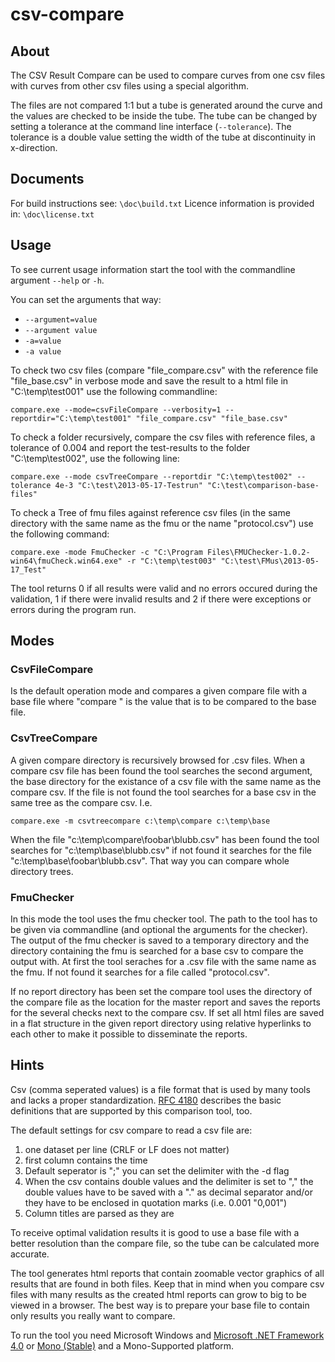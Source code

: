 # csv-compare

## About

The CSV Result Compare can  be used to compare curves from one csv files with curves from other csv files using a special algorithm.

The files are not compared 1:1 but a tube is generated around the curve and the values are checked to be inside the tube. The tube can be changed by setting a tolerance at the command line interface (`--tolerance`). The tolerance
is a double value setting the width of the tube at discontinuity in x-direction.

## Documents

For build instructions see: `\doc\build.txt` Licence information is provided in: `\doc\license.txt`

## Usage

To see current usage information start the tool with the commandline argument `--help` or `-h`.

You can set the arguments that way:
- `--argument=value`
- `--argument value`
- `-a=value`
- `-a value`
 
To check two csv files (compare "file_compare.csv" with the reference file "file_base.csv" in verbose mode and save the result to a html file in "C:\temp\test001" use the following commandline:
```
compare.exe --mode=csvFileCompare --verbosity=1 --reportdir="C:\temp\test001" "file_compare.csv" "file_base.csv"
```
To check a folder recursively, compare the csv files with reference files, a tolerance of 0.004 and report the test-results to the folder "C:\temp\test002", use the following line:
```
compare.exe --mode csvTreeCompare --reportdir "C:\temp\test002" --tolerance 4e-3 "C:\test\2013-05-17-Testrun" "C:\test\comparison-base-files"
```
To check a Tree of fmu files against reference csv files (in the same directory with the same name as the fmu or the name "protocol.csv") use the following command:
```
compare.exe -mode FmuChecker -c "C:\Program Files\FMUChecker-1.0.2-win64\fmuCheck.win64.exe" -r "C:\temp\test003" "C:\test\FMus\2013-05-17_Test"
```
The tool returns 0 if all results were valid and no errors occured during the validation, 1 if there were invalid results and 2 if there were exceptions or errors during the program run.

## Modes
	
### CsvFileCompare
Is the default operation mode and compares a given compare file with a base file where "compare " is the value that is to be compared to the base file.

### CsvTreeCompare
A given compare directory is recursively browsed for .csv files. When a compare csv file has been found the tool searches the second argument, the base directory for the existance of a csv file with the same name as the compare csv. If the file is not found the tool searches for a base csv in the same tree as the compare csv. I.e.
```	
compare.exe -m csvtreecompare c:\temp\compare c:\temp\base
```	
When the file "c:\temp\compare\foobar\blubb.csv" has been found the tool searches for "c:\temp\base\blubb.csv" if not found it searches for the file "c:\temp\base\foobar\blubb.csv". That way you can compare whole directory trees.

### FmuChecker
In this mode the tool uses the fmu checker tool. The path to the tool has to be given via commandline (and optional the arguments for the checker). The output of the fmu checker is saved to a temporary directory and the directory containing the fmu is searched for a base csv to compare the output with. At first the tool seraches for a .csv file with the same name as the fmu. If not found it searches for a file called "protocol.csv".

If no report directory has been set the compare tool uses the directory of the compare file as the location for the master report and saves the reports for the several checks next to the compare csv. If set all html files are saved in a flat structure in the given report directory using relative hyperlinks to each other to make it possible to disseminate the reports.	

## Hints

Csv (comma seperated values) is a file format that is used by many tools and lacks a proper standardization. [RFC 4180](https://tools.ietf.org/html/rfc4180) describes the basic definitions that are supported by this comparison tool, too.

The default settings for csv compare to read a csv file are:
 1. one dataset per line (CRLF or LF does not matter)
 2. first column contains the time
 3. Default seperator is ";" you can set the delimiter with the -d flag
 4. When the csv contains double values and the delimiter is set to "," the
	double values have to be saved with a "." as decimal separator and/or they
	have to be enclosed in quotation marks (i.e. 0.001 "0,001")
 5.	Column titles are parsed as they are

To receive optimal validation results it is good to use a base file with a better resolution than the compare file, so the tube can be calculated more accurate.

The tool generates html reports that contain zoomable vector graphics of all results that are found in both files. Keep that in mind when you compare csv files with many results as the created html reports can grow to big to be viewed in a browser. The best way is to prepare your base file to contain only results you really want to compare.

To run the tool you need Microsoft Windows and [Microsoft .NET Framework 4.0](https://www.microsoft.com/en-us/download/details.aspx?id=30653) or [Mono (Stable)](http://www.go-mono.com/mono-downloads/download.html) and a Mono-Supported platform.
